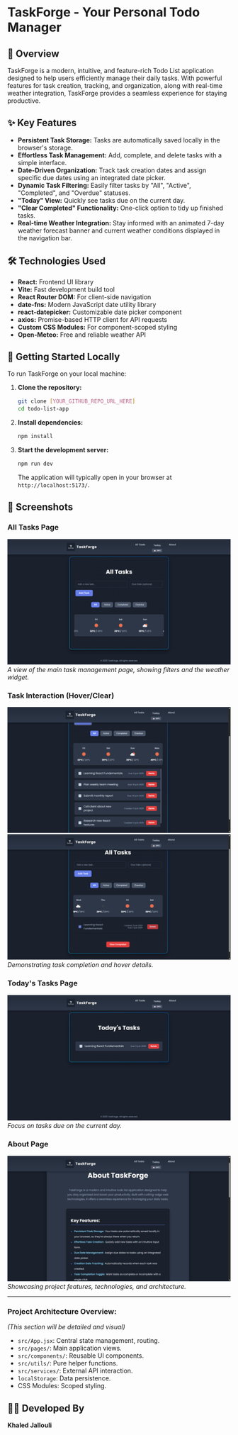 # TaskForge - Your Personal Todo Manager

## 🚀 Overview
TaskForge is a modern, intuitive, and feature-rich Todo List application designed to help users efficiently manage their daily tasks. With powerful features for task creation, tracking, and organization, along with real-time weather integration, TaskForge provides a seamless experience for staying productive.

## ✨ Key Features
- **Persistent Task Storage:** Tasks are automatically saved locally in the browser's storage.
- **Effortless Task Management:** Add, complete, and delete tasks with a simple interface.
- **Date-Driven Organization:** Track task creation dates and assign specific due dates using an integrated date picker.
- **Dynamic Task Filtering:** Easily filter tasks by "All", "Active", "Completed", and "Overdue" statuses.
- **"Today" View:** Quickly see tasks due on the current day.
- **"Clear Completed" Functionality:** One-click option to tidy up finished tasks.
- **Real-time Weather Integration:** Stay informed with an animated 7-day weather forecast banner and current weather conditions displayed in the navigation bar.

## 🛠️ Technologies Used
- **React:** Frontend UI library
- **Vite:** Fast development build tool
- **React Router DOM:** For client-side navigation
- **date-fns:** Modern JavaScript date utility library
- **react-datepicker:** Customizable date picker component
- **axios:** Promise-based HTTP client for API requests
- **Custom CSS Modules:** For component-scoped styling
- **Open-Meteo:** Free and reliable weather API

## 🏃 Getting Started Locally
To run TaskForge on your local machine:

1.  **Clone the repository:**
    ```bash
    git clone [YOUR_GITHUB_REPO_URL_HERE]
    cd todo-list-app
    ```
2.  **Install dependencies:**
    ```bash
    npm install
    ```
3.  **Start the development server:**
    ```bash
    npm run dev
    ```
    The application will typically open in your browser at `http://localhost:5173/`.

## 📸 Screenshots
### All Tasks Page
![All Tasks View](https://github.com/Khaled-J7/TaskForge-Todo-App/blob/main/docs/images/AllTasks.png)
*A view of the main task management page, showing filters and the weather widget.*

### Task Interaction (Hover/Clear)
![Task Interaction Example](https://github.com/Khaled-J7/TaskForge-Todo-App/blob/main/docs/images/AllTasks_List_of_tasks.png)
![Task Interaction Example](https://github.com/Khaled-J7/TaskForge-Todo-App/blob/main/docs/images/ClearTask_ALL_TASKS.png)
*Demonstrating task completion and hover details.*

### Today's Tasks Page
![Today's Tasks View](https://github.com/Khaled-J7/TaskForge-Todo-App/blob/main/docs/images/TodayPage.png)
*Focus on tasks due on the current day.*

### About Page
![About Page Details](https://github.com/Khaled-J7/TaskForge-Todo-App/blob/main/docs/images/AboutPage.png)
*Showcasing project features, technologies, and architecture.*

---
### **Project Architecture Overview:**
*(This section will be detailed and visual)*
- `src/App.jsx`: Central state management, routing.
- `src/pages/`: Main application views.
- `src/components/`: Reusable UI components.
- `src/utils/`: Pure helper functions.
- `src/services/`: External API interaction.
- `localStorage`: Data persistence.
- CSS Modules: Scoped styling.

## 🧑‍💻 Developed By
**Khaled Jallouli**
